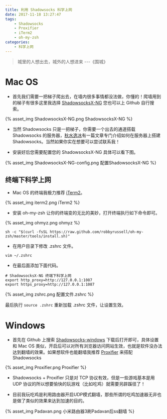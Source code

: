 ```yaml
---
title: 利用 Shadowsocks 科学上网
date: 2017-11-18 13:27:47
tags:
	- Shadowsocks
	- Proxifier
	- iTerm2
	- oh-my-zsh
categories: 
	- 科学上网
---
```


> 城里的人想出去，城外的人想进来 ---《围城》

# Mac OS

* 首先我们需要一把梯子爬出去，在墙内很多事情都没法做，你懂的！爬墙用到的梯子有很多这里我选择 [ShadowsocksX-NG](https://github.com/shadowsocks/ShadowsocksX-NG) 您也可以上 Github 自行搜索。

{% asset_img ShadowsocksX-NG.png ShadowsocksX-NG %}

* 当然 Shadowsocks 只是一把梯子，你需要一个出去的通道搭载 Shadowsocks 的服务器，[秋水逸冰](https://teddysun.com/)有一篇文章专门介绍如何在服务器上搭建 Shadowsocks。当然如果你实在想要可以尝试联系我！<!-- more -->

* 安装好后您需要配置您的 ShadowsocksX-NG 具体可以看下图。

{% asset_img ShadowsocksX-NG-config.png 配置ShadowsocksX-NG %}

## 终端下科学上网

* Mac OS 的终端我极力推荐 [iTerm2](https://www.iterm2.com/)。

{% asset_img iterm2.png iTerm2 %}

* 安装 oh-my-zsh 让你的终端变的无比的美妙，打开终端执行如下命令即可。

{% asset_img ohmyz.png ohmyz %}

```
sh -c "$(curl -fsSL https://raw.github.com/robbyrussell/oh-my-zsh/master/tools/install.sh)"
```

* 在用户目录下修改 .zshrc 文件。

```
vim ~/.zshrc
```

* 在最后面添加下面代码。

```
# ShadowsocksX-NG 终端下科学上网
export http_proxy=http://127.0.0.1:1087
export https_proxy=http://127.0.0.1:1087
```

{% asset_img zshrc.png 配置文件.zshrc %}

最后执行 `source .zshrc`  重新加载 .zshrc 文件，让设置生效。

# Windows

* 首先在 Github 上搜索 [Shadowsocks-windows](https://github.com/shadowsocks/shadowsocks-windows) 下载后打开即可，具体设置和 Mac OS 类似，开启后可以对所有浏览器访问网站生效，也就是软件没办法达到翻墙的效果。如果想软件也能翻墙我推荐 [Proxifier](https://www.proxifier.com/) 来搭配 Shadowsocks

{% asset_img Proxifier.png Proxifier %}

* Shadowsocks + Proxifier 只是对 TCP 协议有效，但是一些游戏基本是用 UDP 协议的所以想要愉快的玩游戏（比如吃鸡）就需要另辟蹊径了！

* 目前我玩吃鸡是利用路由器开启UDP模式翻墙，那些所谓的吃鸡加速器无非也是做了类似的效果来达到加速的目的。

{% asset_img Padavan.png 小米路由器3刷Padavan后ss翻墙 %}